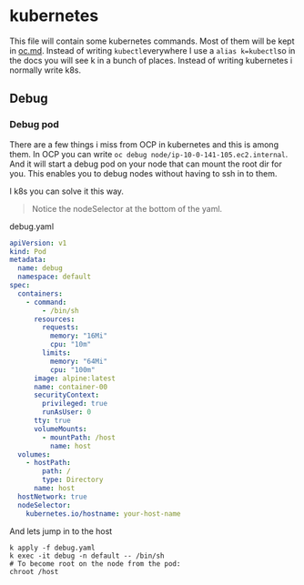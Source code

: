 # kubernetes

This file will contain some kubernetes commands.
Most of them will be kept in [oc.md](oc.md).
Instead of writing `kubectl`everywhere I use a `alias k=kubectl`so in the docs you will see k in a bunch of places.
Instead of writing kubernetes i normally write k8s.


## Debug

### Debug pod

There are a few things i miss from OCP in kubernetes and this is among them. In OCP you can write `oc debug node/ip-10-0-141-105.ec2.internal`.
And it will start a debug pod on your node that can mount the root dir for you. This enables you to debug nodes without having to ssh in to them.

I k8s you can solve it this way.
> Notice the nodeSelector at the bottom of the yaml.

debug.yaml

```yaml
apiVersion: v1
kind: Pod
metadata:
  name: debug
  namespace: default
spec:
  containers:
    - command:
        - /bin/sh
      resources:
        requests:
          memory: "16Mi"
          cpu: "10m"
        limits:
          memory: "64Mi"
          cpu: "100m"
      image: alpine:latest
      name: container-00
      securityContext:
        privileged: true
        runAsUser: 0
      tty: true
      volumeMounts:
        - mountPath: /host
          name: host
  volumes:
    - hostPath:
        path: /
        type: Directory
      name: host
  hostNetwork: true
  nodeSelector:
    kubernetes.io/hostname: your-host-name
```

And lets jump in to the host

```shell
k apply -f debug.yaml
k exec -it debug -n default -- /bin/sh
# To become root on the node from the pod:
chroot /host
```
